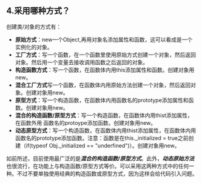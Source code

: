 
## 4.采用哪种方式？


创建类/对象的方式有：

- **原始方式**：new一个Object,再用对象名添加属性和函数，这可以看成是一个实例化的对象。
- **工厂方式**：写一个函数，在一个函数里使用原始方式创建一个对象，然后返回对象。然后用一个变量去接收调用函数之后返回的对象。
- **构造函数方式**：写一个函数，在函数体内用this添加属性和函数。创建对象用new。
- **混合工厂方式**写一个函数，在函数体内用原始方法创建一个对象，然后返回对象。创建对象用new。
- **原型方式**：写一个构造函数，在函数体内用函数名的prototype添加属性和函数。创建对象用new。
- **混合的构造函数/原型方式**：写一个构造函数，在函数体内用thist添加属性，在函数外用 函数名的protoype添加函数。创建对象用new。
- **动态原型方式**：写一个构造函数，在函数体内用thist添加属性，在函数体内用函数名的prototype添加函数。注意：函数是在this._initialized = true之前创建（if(typeof Obj._initialized == "underfined")）。创建对象用new。

如前所述，目前使用最广泛的是***混合的构造函数/原型方式***。此外，***动态原始方法***也很流行，在功能上与构造函数/原型方式等价。可以采用这两种方式中的任何一种。不过不要单独使用经典的构造函数或原型方式，因为这样会给代码引入问题。
